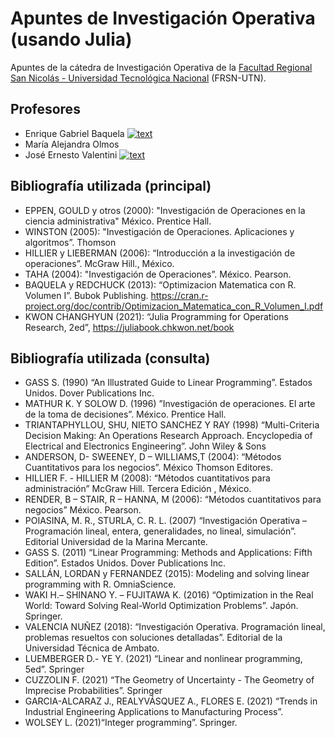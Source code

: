 # Apuntes de Investigación Operativa (usando Julia)
Apuntes de la cátedra de Investigación Operativa de la [Facultad Regional San Nicolás - Universidad Tecnológica Nacional](https://www.frsn.utn.edu.ar/) (FRSN-UTN).

## Profesores
* Enrique Gabriel Baquela [![text](https://img.shields.io/badge/LinkedIn-0077B5?style=social&logo=linkedin)](https://www.linkedin.com/in/egbaquela)
* María Alejandra Olmos
* José Ernesto Valentini [![text](https://img.shields.io/badge/LinkedIn-0077B5?style=social&logo=linkedin)]( https://ar.linkedin.com/in/jos%C3%A9-ernesto-valentini/es)

## Bibliografía utilizada (principal)
* EPPEN, GOULD y otros (2000): "Investigación de Operaciones en la ciencia administrativa" México. Prentice Hall.
* WINSTON (2005): "Investigación de Operaciones. Aplicaciones y algoritmos”. Thomson
* HILLIER y LIEBERMAN (2006): “Introducción a la investigación de operaciones”. McGraw Hill., México.
* TAHA (2004): "Investigación de Operaciones”. México. Pearson.
* BAQUELA y REDCHUCK (2013): “Optimizacion Matematica con R. Volumen I”. Bubok Publishing. https://cran.r-project.org/doc/contrib/Optimizacion_Matematica_con_R_Volumen_I.pdf
* KWON CHANGHYUN (2021): “Julia Programming for Operations Research, 2ed”, https://juliabook.chkwon.net/book

## Bibliografía utilizada (consulta)
* GASS S. (1990) “An Illustrated Guide to Linear Programming”. Estados Unidos. Dover Publications Inc.
* MATHUR K. Y SOLOW D. (1996) ”Investigación de operaciones. El arte de la toma de decisiones”. México. Prentice Hall.
* TRIANTAPHYLLOU, SHU, NIETO SANCHEZ Y RAY (1998) “Multi-Criteria Decision Making: An Operations Research Approach. Encyclopedia of Electrical and Electronics Engineering”. John Wiley & Sons
* ANDERSON, D- SWEENEY, D – WILLIAMS,T (2004): “Métodos Cuantitativos para los negocios”. México Thomson Editores.
* HILLIER F. - HILLIER M (2008): “Métodos cuantitativos para administración” McGraw Hill. Tercera Edición , México.
* RENDER, B – STAIR, R – HANNA, M (2006): “Métodos cuantitativos para negocios” México. Pearson.
* POIASINA, M. R., STURLA, C. R. L. (2007) “Investigación Operativa – Programación lineal, entera, generalidades, no lineal, simulación”. Editorial Universidad de la Marina Mercante.
* GASS S. (2011) “Linear Programming: Methods and Applications: Fifth Edition”. Estados Unidos. Dover Publications Inc.
* SALLÁN, LORDAN y FERNANDEZ (2015): Modeling and solving linear programming with R. OmniaScience.
* WAKI H.– SHINANO Y. – FUJITAWA K. (2016) “Optimization in the Real World: Toward Solving Real-World Optimization Problems”. Japón. Springer.
* VALENCIA NUÑEZ (2018): “Investigación Operativa. Programación lineal, problemas resueltos con soluciones detalladas”. Editorial de la Universidad Técnica de Ambato.
* LUEMBERGER D.- YE Y. (2021) “Linear and nonlinear programming, 5ed”. Springer
* CUZZOLIN F. (2021) “The Geometry of Uncertainty - The Geometry of Imprecise Probabilities”. Springer 
* GARCIA-ALCARAZ J., REALYVÁSQUEZ A., FLORES E. (2021) “Trends in Industrial Engineering Applications to Manufacturing Process”.
* WOLSEY L. (2021)“Integer programming”. Springer.
